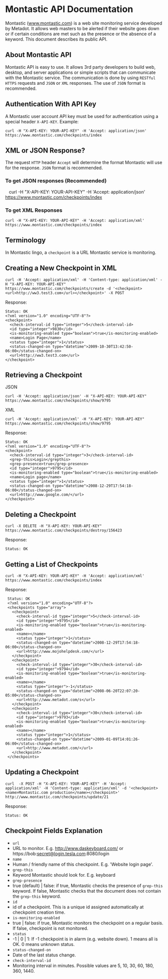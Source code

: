 # Montastic API Documentation

Montastic (www.montastic.com) is a web site monitoring service developed by Metadot. 
It allows web masters to be alerted if their website goes down or if certain conditions are met such as the presence or the absence of a keyword. This document describes its public API.

## About Montastic API

Montastic API is easy to use. It allows 3rd party developers to build web, desktop, and server applications or simple scripts that can communicate with the Montastic service. The communication is done by using `RESTful` `HTTPS` requests and `JSON` or `XML` responses. The use of `JSON` format is recommended.

## Authentication With API Key

A Montastic user account API key must be used for authentication using a special header `X-API-KEY`. Example:

    curl -H "X-API-KEY: YOUR-API-KEY" -H 'Accept: application/json' https://www.montastic.com/checkpoints/index
    
## XML or JSON Response?

The request `HTTP` header `Accept` will determine the format Montastic will use for the response. `JSON` format is recommended.

### To get JSON responses (Recommended)

    curl -H "X-API-KEY: YOUR-API-KEY" -H 'Accept: application/json' https://www.montastic.com/checkpoints/index

### To get XML Responses

    curl -H "X-API-KEY: YOUR-API-KEY" -H 'Accept: application/xml' https://www.montastic.com/checkpoints/index

## Terminology

In Montastic lingo, a `checkpoint` is a URL Montastic service is monitoring.

## Creating a New Checkpoint in XML

    curl -H 'Accept: application/xml' -H 'Content-type: application/xml' -H "X-API-KEY: YOUR-API-KEY"  https://www.montastic.com/checkpoints/create -d '<checkpoint><url>http://ww3.test3.com</url></checkpoint>' -X POST
    
Response:

    Status: OK
    <?xml version="1.0" encoding="UTF-8"?>
    <checkpoint>
      <check-interval-id type="integer">5</check-interval-id>
      <id type="integer">9830</id>
      <is-monitoring-enabled type="boolean">true</is-monitoring-enabled>
      <name>Login Page</name>
      <status type="integer">1</status>
      <status-changed-on type="datetime">2009-10-30T13:42:50-06:00</status-changed-on>
      <url>http://ww3.test3.com</url>
    </checkpoint>
    

## Retrieving a Checkpoint  

JSON

    curl -H 'Accept: application/json' -H "X-API-KEY: YOUR-API-KEY" https://www.montastic.com/checkpoints/show/9795

XML

    curl -H 'Accept: application/xml' -H "X-API-KEY: YOUR-API-KEY" https://www.montastic.com/checkpoints/show/9795
   
Response:

    Status: OK
    <?xml version="1.0" encoding="UTF-8"?>
    <checkpoint>
      <check-interval-id type="integer">3</check-interval-id>
      <grep-this>Login</grepthis>
      <grep-presence>true</grep-presence>
      <id type="integer">9795</id>
      <is-monitoring-enabled type="boolean">true</is-monitoring-enabled>
      <name>Login page</name>
      <status type="integer">1</status>
      <status-changed-on type="datetime">2008-12-29T17:54:18-06:00</status-changed-on>
      <url>http://www.google.com/</url>
    </checkpoint>
    
## Deleting a Checkpoint

    curl -X DELETE -H "X-API-KEY: YOUR-API-KEY" https://www.montastic.com/checkpoints/destroy/156423 
    
Response:

    Status: OK
    
## Getting a List of Checkpoints

    curl -H "X-API-KEY: YOUR-API-KEY" -H 'Accept: application/xml' https://www.montastic.com/checkpoints/index
    
Response:

     Status: OK
     <?xml version="1.0" encoding="UTF-8"?>
     <checkpoints type="array">
       <checkpoint>
         <check-interval-id type="integer">5</check-interval-id>
         <id type="integer">9795</id>
         <is-monitoring-enabled type="boolean">true</is-monitoring-enabled>
         <name></name>
         <status type="integer">1</status>
         <status-changed-on type="datetime">2008-12-29T17:54:18-06:00</status-changed-on>
         <url>http://www.mojohelpdesk.com/</url>
       </checkpoint>
       <checkpoint>
         <check-interval-id type="integer">30</check-interval-id>
         <id type="integer">9794</id>
         <is-monitoring-enabled type="boolean">true</is-monitoring-enabled>
         <name></name>
         <status type="integer">-1</status>
         <status-changed-on type="datetime">2008-06-20T22:07:20-05:00</status-changed-on>
         <url>http://www.metadot.com/s</url>
       </checkpoint>
       <checkpoint>
         <check-interval-id type="integer">30</check-interval-id>
         <id type="integer">9793</id>
         <is-monitoring-enabled type="boolean">true</is-monitoring-enabled>
         <name></name>
         <status type="integer">1</status>
         <status-changed-on type="datetime">2009-01-09T14:01:26-06:00</status-changed-on>
         <url>http://www.metadot.com/</url>
       </checkpoint>
     </checkpoints>

## Updating a Checkpoint  

    curl  -X POST -H "X-API-KEY: YOUR-API-KEY" -H 'Accept: application/xml' -H 'Content-type: application/xml' -d '<checkpoint><name>Montastic.com production</name></checkpoint>' http://www.montastic.com/checkpoints/update/21
    
Response:

    Status: OK
    
## Checkpoint Fields Explanation  
 
 - `url`
  - URL to monitor. E.g. http://www.daskeyboard.com/ or https://bob:secret@login.tesla.com:8080/login
 - `name`
  - Human / friendly name of this checkpoint. E.g. 'Website login page'.
 - `grep-this`
  - Keyword Montastic should look for. E.g. keyboard
 - `grep-presence`
  - true (default) | false: if true, Montastic checks the presence of `grep-this` keyword. If false, Montastic checks that the document does not contain the `grep-this` keyword.
 - `id`
  - id of a checkpoint. This is a unique id assigned automatically at checkpoint creation time.
 - `is-monitoring-enabled`
  - true | false: if true, Montastic monitors the checkpoint on a regular basis. If false, checkpoint is not monitored.
 - `status`
  - -1 | 0 | 1: If -1 checkpoint is in alarm (e.g. website down). 1 means all is OK. 0 means unknown status.
 - `status-changed-on`
  - Date of the last status change.
 - `check-interval-id`
  - Monitoring interval in minutes. Possible values are 5, 10, 30, 60, 180, 360, 1440.
 
